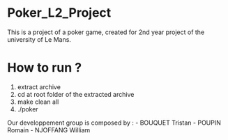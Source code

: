 # Poker_L2_Project
This is a project of a poker game, created for 2nd year project of the university of Le Mans.

# How to run ?
1) extract archive
2) cd at root folder of the extracted archive
3) make	clean all
4) ./poker

Our developpement group is composed by :
	- BOUQUET Tristan
	- POUPIN Romain
	- NJOFFANG William

